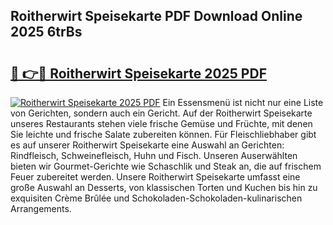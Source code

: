## Roitherwirt Speisekarte PDF Download Online 2025 6trBs

# <h2><a href="http://gcbexl.nevu.top/?p=Roitherwirt+Speisekarte">🔗 👉🔴 Roitherwirt Speisekarte 2025 PDF</a></h2>

[![Roitherwirt Speisekarte 2025 PDF](https://i.imgur.com/dBaPXMq.png)](http://gcbexl.nevu.top/?p=Roitherwirt+Speisekarte)
Ein Essensmenü ist nicht nur eine Liste von Gerichten, sondern auch ein Gericht. Auf der Roitherwirt Speisekarte unseres Restaurants stehen viele frische Gemüse und Früchte, mit denen Sie leichte und frische Salate zubereiten können. Für Fleischliebhaber gibt es auf unserer Roitherwirt Speisekarte eine Auswahl an Gerichten: Rindfleisch, Schweinefleisch, Huhn und Fisch. Unseren Auserwählten bieten wir Gourmet-Gerichte wie Schaschlik und Steak an, die auf frischem Feuer zubereitet werden. Unsere Roitherwirt Speisekarte umfasst eine große Auswahl an Desserts, von klassischen Torten und Kuchen bis hin zu exquisiten Crème Brûlée und Schokoladen-Schokoladen-kulinarischen Arrangements.
